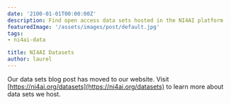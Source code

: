 ```yaml
---
date: '2100-01-01T00:00:00Z'
description: Find open access data sets hosted in the NI4AI platform
featuredImage: '/assets/images/post/default.jpg'
tags:
- ni4ai-data

title: NI4AI Datasets
author: laurel
---
```


Our data sets blog post has moved to our website. Visit [https://ni4ai.org/datasets](https://ni4ai.org/datasets) to learn more about data sets we host.